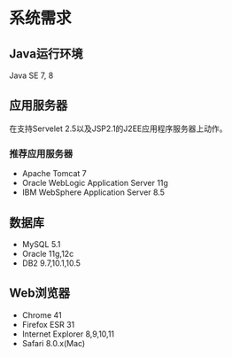 # 系统需求

## Java运行环境

Java SE 7, 8


## 应用服务器

在支持Servelet 2.5以及JSP2.1的J2EE应用程序服务器上动作。

### 推荐应用服务器

* Apache Tomcat 7
* Oracle WebLogic Application Server 11g
* IBM WebSphere Application Server 8.5


## 数据库

* MySQL 5.1
* Oracle 11g,12c
* DB2 9.7,10.1,10.5


## Web浏览器

* Chrome 41
* Firefox ESR 31
* Internet Explorer 8,9,10,11
* Safari 8.0.x(Mac)